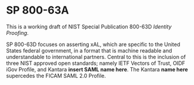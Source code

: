 # SP 800-63A

This is a working draft of NIST Special Publication 800-63D *Identity Proofing*.

SP 800-63D focuses on asserting xAL, which are specific to the United States federal government, in a format that is machine readable and understandable to international partners. Central to this is the inclusion of three NIST approved open standards; namely IETF Vectors of Trust, OIDF iGov Profile, and Kantara **insert SAML name here**. The Kantara **name here** supercedes the FICAM SAML 2.0 Profile.
